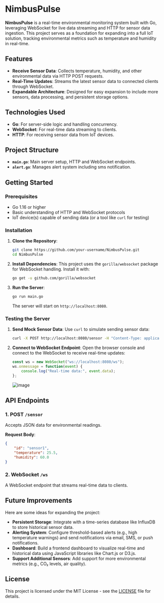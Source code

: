 # NimbusPulse

**NimbusPulse** is a real-time environmental monitoring system built with Go, leveraging WebSocket for live data streaming and HTTP for sensor data ingestion. This project serves as a foundation for expanding into a full IoT solution, tracking environmental metrics such as temperature and humidity in real-time.

## Features

- **Receive Sensor Data**: Collects temperature, humidity, and other environmental data via HTTP POST requests.
- **Real-Time Updates**: Streams the latest sensor data to connected clients through WebSocket.
- **Expandable Architecture**: Designed for easy expansion to include more sensors, data processing, and persistent storage options.

## Technologies Used

- **Go**: For server-side logic and handling concurrency.
- **WebSocket**: For real-time data streaming to clients.
- **HTTP**: For receiving sensor data from IoT devices.

## Project Structure

- **`main.go`**: Main server setup, HTTP and WebSocket endpoints.
- **`alert.go`**: Manages alert system including sms notification.

## Getting Started

### Prerequisites

- Go 1.16 or higher
- Basic understanding of HTTP and WebSocket protocols
- IoT device(s) capable of sending data (or a tool like `curl` for testing)

### Installation

1. **Clone the Repository**:
   ```bash
   git clone https://github.com/your-username/NimbusPulse.git
   cd NimbusPulse
   ```

2. **Install Dependencies**:
   This project uses the `gorilla/websocket` package for WebSocket handling. Install it with:
   ```bash
   go get -u github.com/gorilla/websocket
   ```

3. **Run the Server**:
   ```bash
   go run main.go
   ```
   The server will start on `http://localhost:8080`.

### Testing the Server

1. **Send Mock Sensor Data**:
   Use `curl` to simulate sending sensor data:

   ```bash
   curl -X POST http://localhost:8080/sensor -H "Content-Type: application/json" -d '{"id":"sensor1", "temperature":25.5, "humidity":60.0}'
   ```

2. **Connect to WebSocket Endpoint**:
   Open the browser console and connect to the WebSocket to receive real-time updates:

   ```javascript
   const ws = new WebSocket("ws://localhost:8080/ws");
   ws.onmessage = function(event) {
       console.log("Real-time data:", event.data);
   };
   ```
   ![image](https://github.com/user-attachments/assets/c9293675-7a73-4920-a870-09460fbd2b8e)


## API Endpoints

### 1. POST `/sensor`
Accepts JSON data for environmental readings.

**Request Body**:
```json
{
    "id": "sensor1",
    "temperature": 25.5,
    "humidity": 60.0
}
```

### 2. WebSocket `/ws`
A WebSocket endpoint that streams real-time data to clients.

## Future Improvements

Here are some ideas for expanding the project:

- **Persistent Storage**: Integrate with a time-series database like InfluxDB to store historical sensor data.
- **Alerting System**: Configure threshold-based alerts (e.g., high temperature warnings) and send notifications via email, SMS, or push notifications.
- **Dashboard**: Build a frontend dashboard to visualize real-time and historical data using JavaScript libraries like Chart.js or D3.js.
- **Support Additional Sensors**: Add support for more environmental metrics (e.g., CO₂ levels, air quality).
  
## License

This project is licensed under the MIT License - see the [LICENSE](LICENSE) file for details.
